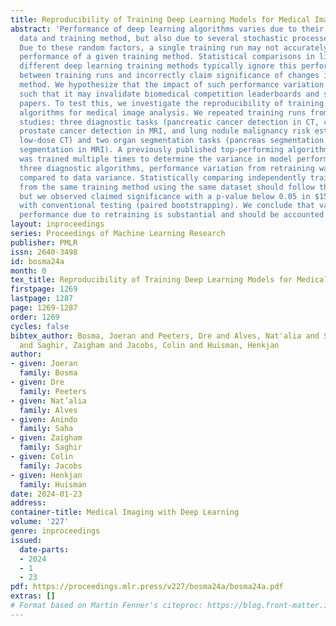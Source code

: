 ```yaml
---
title: Reproducibility of Training Deep Learning Models for Medical Image Analysis
abstract: 'Performance of deep learning algorithms varies due to their development
  data and training method, but also due to several stochastic processes during training.
  Due to these random factors, a single training run may not accurately reflect the
  performance of a given training method. Statistical comparisons in literature between
  different deep learning training methods typically ignore this performance variation
  between training runs and incorrectly claim significance of changes in training
  method. We hypothesize that the impact of such performance variation is substantial,
  such that it may invalidate biomedical competition leaderboards and some scientific
  papers. To test this, we investigate the reproducibility of training deep learning
  algorithms for medical image analysis. We repeated training runs from prior scientific
  studies: three diagnostic tasks (pancreatic cancer detection in CT, clinically significant
  prostate cancer detection in MRI, and lung nodule malignancy risk estimation in
  low-dose CT) and two organ segmentation tasks (pancreas segmentation in CT and prostate
  segmentation in MRI). A previously published top-performing algorithm for each task
  was trained multiple times to determine the variance in model performance. For all
  three diagnostic algorithms, performance variation from retraining was significant
  compared to data variance. Statistically comparing independently trained algorithms
  from the same training method using the same dataset should follow the null hypothesis,
  but we observed claimed significance with a p-value below 0.05 in $15%$ of comparisons
  with conventional testing (paired bootstrapping). We conclude that variance in model
  performance due to retraining is substantial and should be accounted for.'
layout: inproceedings
series: Proceedings of Machine Learning Research
publisher: PMLR
issn: 2640-3498
id: bosma24a
month: 0
tex_title: Reproducibility of Training Deep Learning Models for Medical Image Analysis
firstpage: 1269
lastpage: 1287
page: 1269-1287
order: 1269
cycles: false
bibtex_author: Bosma, Joeran and Peeters, Dre and Alves, Nat'alia and Saha, Anindo
  and Saghir, Zaigham and Jacobs, Colin and Huisman, Henkjan
author:
- given: Joeran
  family: Bosma
- given: Dre
  family: Peeters
- given: Nat’alia
  family: Alves
- given: Anindo
  family: Saha
- given: Zaigham
  family: Saghir
- given: Colin
  family: Jacobs
- given: Henkjan
  family: Huisman
date: 2024-01-23
address:
container-title: Medical Imaging with Deep Learning
volume: '227'
genre: inproceedings
issued:
  date-parts:
  - 2024
  - 1
  - 23
pdf: https://proceedings.mlr.press/v227/bosma24a/bosma24a.pdf
extras: []
# Format based on Martin Fenner's citeproc: https://blog.front-matter.io/posts/citeproc-yaml-for-bibliographies/
---
```

